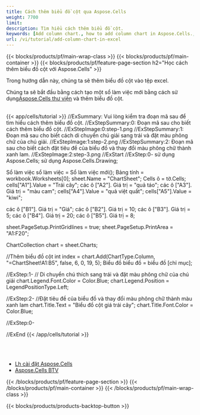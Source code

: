 ```yaml
---
title: Cách thêm biểu đồ cột qua Aspose.Cells
weight: 7700
limit:
description: Tìm hiểu cách thêm biểu đồ cột.
keywords: [Add column chart., how to add column chart in Aspose.Cells., how to add column chart using Aspose.Cells]
url: /vi/tutorial/add-column-chart-in-excel
---
```

{{< blocks/products/pf/main-wrap-class >}}
{{< blocks/products/pf/main-container >}}
{{< blocks/products/pf/feature-page-section h2="Học cách thêm biểu đồ cột với Aspose.Cells" >}}

<p>
Trong hướng dẫn này, chúng ta sẽ thêm biểu đồ cột vào tệp excel.
</p>

<p>
 Chúng ta sẽ bắt đầu bằng cách tạo một sổ làm việc mới bằng cách sử dụng<a href="https://www.nuget.org/packages/Aspose.Cells">Aspose.Cells thư viện</a> và thêm biểu đồ cột.
</p>

<br />
{{< app/cells/tutorial >}}
//ExSummary: Vui lòng kiểm tra đoạn mã sau để tìm hiểu cách thêm biểu đồ cột.
//ExStepSummary:0: Đoạn mã sau cho biết cách thêm biểu đồ cột.
//ExStepImage:0:step-1.png
//ExStepSummary:1: Đoạn mã sau cho biết cách di chuyển chú giải sang trái và đặt màu phông chữ của chú giải.
//ExStepImage:1:step-2.png
//ExStepSummary:2: Đoạn mã sau cho biết cách đặt tiêu đề của biểu đồ và thay đổi màu phông chữ thành xanh lam.
//ExStepImage:2:step-3.png
//ExStart
//ExStep:0-
sử dụng Aspose.Cells;
sử dụng Aspose.Cells.Drawing;

Sổ làm việc sổ làm việc = Sổ làm việc mới();
Bảng tính = workbook.Worksheets[0];
sheet.Name = "ChartSheet";
Cells ô = tờ.Cells;
cells["A1"].Value = "Trái cây";
các ô ["A2"]. Giá trị = "quả táo";
các ô ["A3"]. Giá trị = "màu cam";
cells["A4"].Value = "quả việt quất";
cells["A5"].Value = "kiwi";

các ô ["B1"]. Giá trị = "Giá";
các ô ["B2"]. Giá trị = 10;
các ô ["B3"]. Giá trị = 5;
các ô ["B4"]. Giá trị = 20;
các ô ["B5"]. Giá trị = 8;

sheet.PageSetup.PrintGridlines = true;
sheet.PageSetup.PrintArea = "A1:F20";

ChartCollection chart = sheet.Charts;

//Thêm biểu đồ cột
int index = chart.Add(ChartType.Column, "=ChartSheet!A1:B5", false, 6, 0, 19, 5);
Biểu đồ biểu đồ = biểu đồ [chỉ mục];

//ExStep:1-
// Di chuyển chú thích sang trái và đặt màu phông chữ của chú giải
chart.Legend.Font.Color = Color.Blue;
chart.Legend.Position = LegendPositionType.Left;

//ExStep:2-
//Đặt tiêu đề của biểu đồ và thay đổi màu phông chữ thành màu xanh lam
chart.Title.Text = "Biểu đồ cột giá trái cây";
chart.Title.Font.Color = Color.Blue;

//ExStep:0-

//ExEnd
{{< /app/cells/tutorial >}}
<br />

<br />
<br />
<div class="code-sample">
    <ul class="link-list">
        <li class="link-item"><a href="https://docs.aspose.com/cells/net/installation/">Lh cài đặt Aspose.Cells</a></li>
        <li class="link-item"><a href="https://products.aspose.app/cells/editor/">Aspose.Cells BTV</a></li>
    </ul>
</div>

{{< /blocks/products/pf/feature-page-section >}}
{{< /blocks/products/pf/main-container >}}
{{< /blocks/products/pf/main-wrap-class >}}

{{< blocks/products/products-backtop-button >}}